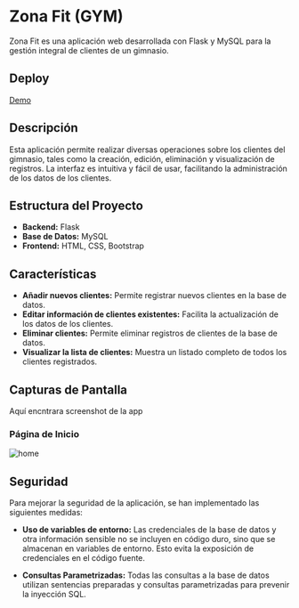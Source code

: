 # Zona Fit (GYM)

Zona Fit es una aplicación web desarrollada con Flask y MySQL para la gestión integral de clientes de un gimnasio.

## Deploy
[Demo](https://zonafit.onrender.com/)

## Descripción

Esta aplicación permite realizar diversas operaciones sobre los clientes del gimnasio, tales como la creación, edición, eliminación y visualización de registros. La interfaz es intuitiva y fácil de usar, facilitando la administración de los datos de los clientes.

## Estructura del Proyecto

- **Backend:** Flask
- **Base de Datos:** MySQL
- **Frontend:** HTML, CSS, Bootstrap

## Características

- **Añadir nuevos clientes:** Permite registrar nuevos clientes en la base de datos.
- **Editar información de clientes existentes:** Facilita la actualización de los datos de los clientes.
- **Eliminar clientes:** Permite eliminar registros de clientes de la base de datos.
- **Visualizar la lista de clientes:** Muestra un listado completo de todos los clientes registrados.

## Capturas de Pantalla

Aquí encntrara screenshot de la app

### Página de Inicio

![home](https://github.com/user-attachments/assets/812c4b39-517c-47db-b32c-2654339bdcb3)

## Seguridad

Para mejorar la seguridad de la aplicación, se han implementado las siguientes medidas:

- **Uso de variables de entorno:** Las credenciales de la base de datos y otra información sensible no se incluyen en código duro, sino que se almacenan en variables de entorno. Esto evita la exposición de credenciales en el código fuente.

- **Consultas Parametrizadas:** Todas las consultas a la base de datos utilizan sentencias preparadas y consultas parametrizadas para prevenir la inyección SQL. 
